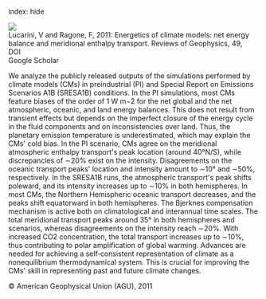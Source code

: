 index: hide

<div class="Citation">
    <div class="Citation-thumb CitationThumb-linked"  data-href="https://doi.org/10.1029/2009rg000323">
      <img src="https://static.claimspace.cloud/climate-study-static/refs/thumbs/14/Lucarini_and_Ragone_2011-thumb.png" />
    </div>

  <div class="Citation-body">
    <div class="Citation-text">Lucarini, V and Ragone, F, 2011: Energetics of climate models: net energy balance and meridional enthalpy transport. <span class="Article-journal">Reviews of Geophysics, </span><span class="Article-volume">49, </span></div>
    <div class="Citation-links">
      <div class="CitationLink" data-href="https://doi.org/10.1029/2009rg000323">
        <div class="CitationLink-icon CitationLink-Doi"></div>
        <div class="CitationLink-text">DOI</div>
      </div>
      <div class="CitationLink" data-href="https://scholar.google.com/scholar?q=10.1029/2009rg000323">
        <div class="CitationLink-icon CitationLink-Scholar"></div>
        <div class="CitationLink-text">Google Scholar</div>
      </div>
    </div>
  </div>
</div>

We analyze the publicly released outputs of the simulations performed by climate models (CMs) in preindustrial (PI) and Special Report on Emissions Scenarios A1B (SRESA1B) conditions. In the PI simulations, most CMs feature biases of the order of 1 W m−2 for the net global and the net atmospheric, oceanic, and land energy balances. This does not result from transient effects but depends on the imperfect closure of the energy cycle in the fluid components and on inconsistencies over land. Thus, the planetary emission temperature is underestimated, which may explain the CMs' cold bias. In the PI scenario, CMs agree on the meridional atmospheric enthalpy transport's peak location (around 40°N/S), while discrepancies of ∼20% exist on the intensity. Disagreements on the oceanic transport peaks' location and intensity amount to ∼10° and ∼50%, respectively. In the SRESA1B runs, the atmospheric transport's peak shifts poleward, and its intensity increases up to ∼10% in both hemispheres. In most CMs, the Northern Hemispheric oceanic transport decreases, and the peaks shift equatorward in both hemispheres. The Bjerknes compensation mechanism is active both on climatological and interannual time scales. The total meridional transport peaks around 35° in both hemispheres and scenarios, whereas disagreements on the intensity reach ∼20%. With increased CO2 concentration, the total transport increases up to ∼10%, thus contributing to polar amplification of global warming. Advances are needed for achieving a self‐consistent representation of climate as a nonequilibrium thermodynamical system. This is crucial for improving the CMs' skill in representing past and future climate changes.

<div class="Citation-copy">
&copy; American Geophysical Union (AGU), 2011
</div>